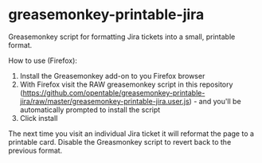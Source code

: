 greasemonkey-printable-jira
===========================

Greasemonkey script for formatting Jira tickets into a small, printable format.

How to use (Firefox):

1. Install the Greasemonkey add-on to you Firefox browser
2. With Firefox visit the RAW greasemonkey script in this repository (https://github.com/opentable/greasemonkey-printable-jira/raw/master/greasemonkey-printable-jira.user.js) - and you'll be automatically prompted to install the script
3. Click install

The next time you visit an individual Jira ticket it will reformat the page to a printable card.  Disable the Greasmonkey script to revert back to the previous format.
